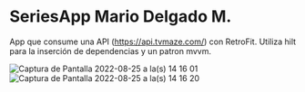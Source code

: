 # SeriesApp Mario Delgado M.
App que consume una API (https://api.tvmaze.com/) con RetroFit.
Utiliza hilt para la inserción de dependencias y un patron mvvm.

![Captura de Pantalla 2022-08-25 a la(s) 14 16 01](https://user-images.githubusercontent.com/11984511/186739782-a0970431-7f9f-4e7a-94a1-620a1a4c2a61.png)
![Captura de Pantalla 2022-08-25 a la(s) 14 16 20](https://user-images.githubusercontent.com/11984511/186740041-6a989345-80e6-4c76-b62a-664d815ac078.png)
